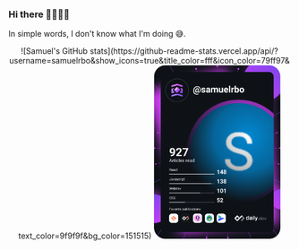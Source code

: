 ### Hi there 👋🏾🧔🏾

In simple words, I don't know what I'm doing 😅.

<p align="center">
  ![Samuel's GitHub stats](https://github-readme-stats.vercel.app/api/?username=samuelrbo&show_icons=true&title_color=fff&icon_color=79ff97&text_color=9f9f9f&bg_color=151515)
  
  <a href="https://app.daily.dev/samuelrbo">
    <img src="https://github.com/samuelrbo/samuelrbo/blob/main/devcard.svg" width="45%" alt="Samuel Ramon's Dev Card"/>
  </a>
</div>


<!-- [![Top Langs](https://github-readme-stats.vercel.app/api/top-langs/?username=anuraghazra&layout=compact&langs_count=8)](https://github.com/anuraghazra/github-readme-stats) -->


<!--
**samuelrbo/samuelrbo** is a ✨ _special_ ✨ repository because its `README.md` (this file) appears on your GitHub profile.

Here are some ideas to get you started:

- 🔭 I’m currently working on ...
- 🌱 I’m currently learning ...
- 👯 I’m looking to collaborate on ...
- 🤔 I’m looking for help with ...
- 💬 Ask me about ...
- 📫 How to reach me: ...
- 😄 Pronouns: ...
- ⚡ Fun fact: ...
-->
